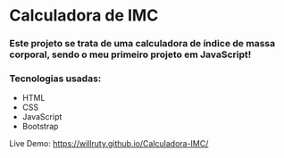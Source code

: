 # Calculadora de IMC
###
### Este projeto se trata de uma calculadora de índice de massa corporal, sendo o meu primeiro projeto em JavaScript!

### Tecnologias usadas:

- HTML
- CSS
- JavaScript
- Bootstrap

Live Demo: https://willruty.github.io/Calculadora-IMC/
